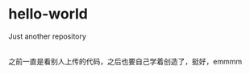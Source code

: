 # hello-world
Just another repository
<!doctype html>
<html lang='en'>
  <head>
    <title></title>
  </head>
  <body>
    <style>
    </style>
      <div>之前一直是看别人上传的代码，之后也要自己学着创造了，挺好，emmmm</div>
    <script>
    </script>
   </body>
</html>
